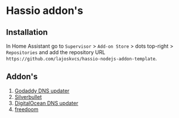 # Hassio addon's

## Installation

In Home Assistant go to `Supervisor` > `Add-on Store` > dots top-right > `Repositories` and add the repository URL `https://github.com/lajoskvcs/hassio-nodejs-addon-template`.

## Addon's

1. [Godaddy DNS updater](/godaddy-dns-updater)
2. [Silverbullet](/silverbullet)
3. [DigitalOcean DNS updater](/digitalocean-dns-updater)
4. [freedoom](/freedoom)

